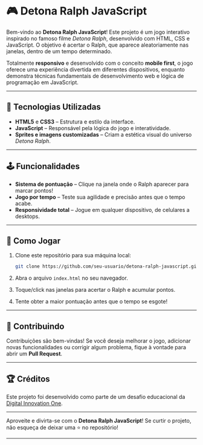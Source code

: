 # 🎮 Detona Ralph JavaScript

Bem-vindo ao **Detona Ralph JavaScript**!
Este projeto é um jogo interativo inspirado no famoso filme *Detona Ralph*, desenvolvido com HTML, CSS e JavaScript. O objetivo é acertar o Ralph, que aparece aleatoriamente nas janelas, dentro de um tempo determinado.

Totalmente **responsivo** e desenvolvido com o conceito **mobile first**, o jogo oferece uma experiência divertida em diferentes dispositivos, enquanto demonstra técnicas fundamentais de desenvolvimento web e lógica de programação em JavaScript.

---

## 🚀 Tecnologias Utilizadas

* **HTML5** e **CSS3** – Estrutura e estilo da interface.
* **JavaScript** – Responsável pela lógica do jogo e interatividade.
* **Sprites e imagens customizadas** – Criam a estética visual do universo *Detona Ralph*.

---

## 🕹️ Funcionalidades

* **Sistema de pontuação** – Clique na janela onde o Ralph aparecer para marcar pontos!
* **Jogo por tempo** – Teste sua agilidade e precisão antes que o tempo acabe.
* **Responsividade total** – Jogue em qualquer dispositivo, de celulares a desktops.

---

## 📖 Como Jogar

1. Clone este repositório para sua máquina local:

   ```bash
   git clone https://github.com/seu-usuario/detona-ralph-javascript.git
   ```
2. Abra o arquivo `index.html` no seu navegador.
3. Toque/click nas janelas para acertar o Ralph e acumular pontos.
4. Tente obter a maior pontuação antes que o tempo se esgote!

---

## 🤝 Contribuindo

Contribuições são bem-vindas!
Se você deseja melhorar o jogo, adicionar novas funcionalidades ou corrigir algum problema, fique à vontade para abrir um **Pull Request**.

---

## 🏆 Créditos

Este projeto foi desenvolvido como parte de um desafio educacional da [Digital Innovation One](https://web.digitalinnovation.one/).

---

Aproveite e divirta-se com o **Detona Ralph JavaScript**!
Se curtir o projeto, não esqueça de deixar uma ⭐️ no repositório!

---